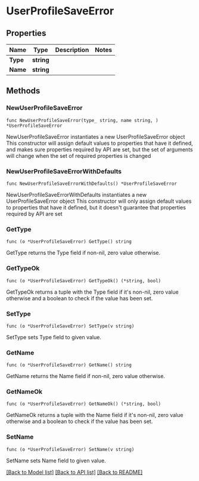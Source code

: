 # UserProfileSaveError

## Properties

Name | Type | Description | Notes
------------ | ------------- | ------------- | -------------
**Type** | **string** |  | 
**Name** | **string** |  | 

## Methods

### NewUserProfileSaveError

`func NewUserProfileSaveError(type_ string, name string, ) *UserProfileSaveError`

NewUserProfileSaveError instantiates a new UserProfileSaveError object
This constructor will assign default values to properties that have it defined,
and makes sure properties required by API are set, but the set of arguments
will change when the set of required properties is changed

### NewUserProfileSaveErrorWithDefaults

`func NewUserProfileSaveErrorWithDefaults() *UserProfileSaveError`

NewUserProfileSaveErrorWithDefaults instantiates a new UserProfileSaveError object
This constructor will only assign default values to properties that have it defined,
but it doesn't guarantee that properties required by API are set

### GetType

`func (o *UserProfileSaveError) GetType() string`

GetType returns the Type field if non-nil, zero value otherwise.

### GetTypeOk

`func (o *UserProfileSaveError) GetTypeOk() (*string, bool)`

GetTypeOk returns a tuple with the Type field if it's non-nil, zero value otherwise
and a boolean to check if the value has been set.

### SetType

`func (o *UserProfileSaveError) SetType(v string)`

SetType sets Type field to given value.


### GetName

`func (o *UserProfileSaveError) GetName() string`

GetName returns the Name field if non-nil, zero value otherwise.

### GetNameOk

`func (o *UserProfileSaveError) GetNameOk() (*string, bool)`

GetNameOk returns a tuple with the Name field if it's non-nil, zero value otherwise
and a boolean to check if the value has been set.

### SetName

`func (o *UserProfileSaveError) SetName(v string)`

SetName sets Name field to given value.



[[Back to Model list]](../README.md#documentation-for-models) [[Back to API list]](../README.md#documentation-for-api-endpoints) [[Back to README]](../README.md)


